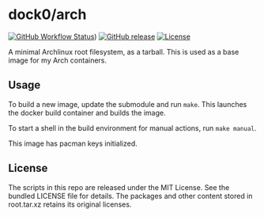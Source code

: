 dock0/arch
=======

[![GitHub Workflow Status](https://img.shields.io/github/actions/workflow/status/dock0/tarball_arch/build.yaml?branch=main)](https://github.com/dock0/tarball_arch/actions))
[![GitHub release](https://img.shields.io/github/release/dock0/tarball_arch.svg)](https://github.com/dock0/tarball_arch/releases)
[![License](https://img.shields.io/github/license/dock0/tarball_arch)](https://github.com/dock0/tarball_arch/blob/master/LICENSE)

A minimal Archlinux root filesystem, as a tarball. This is used as a base image for my Arch containers.

## Usage

To build a new image, update the submodule and run `make`. This launches the docker build container and builds the image.

To start a shell in the build environment for manual actions, run `make manual`.

This image has pacman keys initialized.

## License

The scripts in this repo are released under the MIT License. See the bundled LICENSE file for details. The packages and other content stored in root.tar.xz retains its original licenses.

